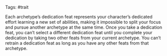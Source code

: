 Tags: #trait 

Each archetype’s dedication feat represents your character’s dedicated effort learning a new set of abilities, making it impossible to split your focus and pursue another archetype at the same time. Once you take a dedication feat, you can’t select a different dedication feat until you complete your dedication by taking two other feats from your current archetype. You can’t retrain a dedication feat as long as you have any other feats from that archetype.